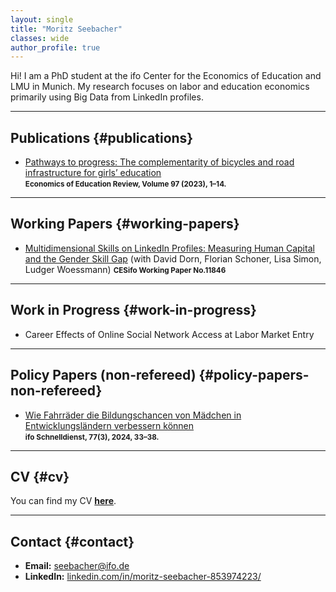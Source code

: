 ```yaml
---
layout: single
title: "Moritz Seebacher"
classes: wide
author_profile: true
---
```


Hi! I am a PhD student at the ifo Center for the Economics of Education and LMU in Munich. My research focuses on labor and education economics primarily using Big Data from LinkedIn profiles.

---

## Publications {#publications}

- [Pathways to progress: The complementarity of bicycles and road infrastructure for girls’ education](https://www.sciencedirect.com/science/article/pii/S0272775723001309)  
  <small><strong>Economics of Education Review, Volume 97 (2023), 1–14.</strong></small>

---

## Working Papers {#working-papers}

- [Multidimensional Skills on LinkedIn Profiles: Measuring Human Capital and the Gender Skill Gap](https://www.ifo.de/en/cesifo/publications/2025/working-paper/multidimensional-skills-linkedin-profiles-measuring-human-capital) (with David Dorn, Florian Schoner, Lisa Simon, Ludger Woessmann)
 <small><strong>CESifo Working Paper No.11846</strong></small>

---

## Work in Progress {#work-in-progress}

- Career Effects of Online Social Network Access at Labor Market Entry

---

## Policy Papers (non-refereed) {#policy-papers-non-refereed}

- [Wie Fahrräder die Bildungschancen von Mädchen in Entwicklungsländern verbessern können](https://www.ifo.de/publikationen/2024/aufsatz-zeitschrift/bildungschancen-von-maedchen-in-entwicklungslaendern)  
  <small><strong>ifo Schnelldienst, 77(3), 2024, 33–38.</strong></small>
  
---

## CV {#cv}

You can find my CV **[here](/CV_Academic_Moritz_Seebacher_05_25_English.pdf)**.

---

## Contact {#contact}

- **Email:** <a href="mailto:seebacher@ifo.de">seebacher@ifo.de</a>  
- **LinkedIn:** <a href="https://www.linkedin.com/in/moritz-seebacher-853974223/">linkedin.com/in/moritz-seebacher-853974223/</a>
